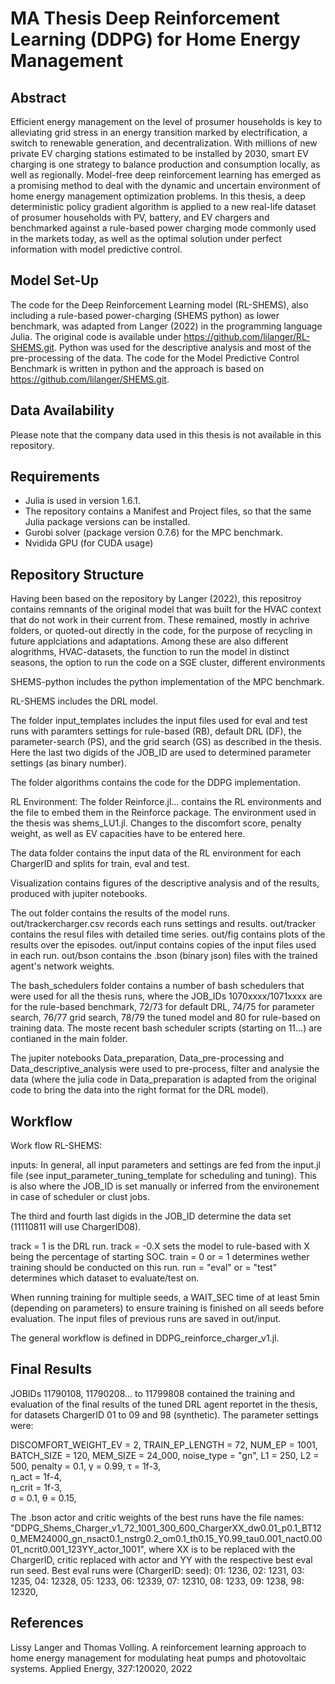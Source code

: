 # MA Thesis Deep Reinforcement Learning (DDPG) for Home Energy Management

## Abstract
Efficient energy management on the level of prosumer households is key to alleviating grid stress in an energy transition marked by electrification, a switch to renewable generation, and decentralization. With millions of new private EV charging stations estimated to be installed by 2030, smart EV charging is one strategy to balance production and consumption locally, as well as regionally. Model-free deep reinforcement learning has emerged as a promising method to deal with the dynamic and uncertain environment of home energy management optimization problems. In this thesis, a deep deterministic policy gradient algorithm is applied to a new real-life dataset of prosumer households with PV, battery, and EV chargers and benchmarked against a rule-based power charging mode commonly used in the markets today, as well as the optimal solution under perfect information with model predictive control.

## Model Set-Up
The code for the Deep Reinforcement Learning model (RL-SHEMS), also including a rule-based power-charging (SHEMS python) as lower benchmark, was adapted from Langer (2022) in the programming language Julia. The original code is available under https://github.com/lilanger/RL-SHEMS.git.
Python was used for the descriptive analysis and most of the pre-processing of the data.
The code for the Model Predictive Control Benchmark is written in python and the approach is based on https://github.com/lilanger/SHEMS.git. 

## Data Availability
Please note that the company data used in this thesis is not available in this repository.

## Requirements
- Julia is used in version 1.6.1.
- The repository contains a Manifest and Project files, so that the same Julia package versions can be installed.
- Gurobi solver (package version 0.7.6) for the MPC benchmark.
- Nvidida GPU (for CUDA usage)

## Repository Structure
Having been based on the repository by Langer (2022), this repositroy contains remnants of the original model that was built for the HVAC context that do not work in their current from. These remained, mostly in achrive folders, or quoted-out directly in the code, for the purpose of recycling in future applciations and adaptations. Among these are also different alogrithms, HVAC-datasets, the function to run the model in distinct seasons, the option to run the code on a SGE cluster, different environments

SHEMS-python includes the python implementation of the MPC benchmark.

RL-SHEMS includes the DRL model.

The folder input_templates includes the input files used for eval and test runs with paramters settings for rule-based (RB), default DRL (DF), the parameter-search (PS), and the grid search (GS) as described in the thesis. Here the last two digids of the JOB_ID are used to determined parameter settings (as binary number).

The folder algorithms contains the code for the DDPG implementation.

RL Environment:
The folder Reinforce.jl... contains the RL environments and the file to embed them in the Reinforce package.
The environment used in the thesis was shems_LU1.jl.
Changes to the discomfort score, penalty weight, as well as EV capacities have to be entered here.

The data folder contains the input data of the RL environment for each ChargerID and splits for train, eval and test.

Visualization contains figures of the descriptive analysis and of the results, produced with jupiter notebooks.

The out folder contains the results of the model runs.
out/trackercharger.csv records each runs settings and results.
out/tracker contains the resul files with detailed time series.
out/fig contains plots of the results over the episodes.
out/input contains copies of the input files used in each run.
out/bson contains the .bson (binary json) files with the trained agent's network weights.

The bash_schedulers folder contains a number of bash schedulers that were used for all the thesis runs, where the JOB_IDs 1070xxxx/1071xxxx are for the rule-based benchmark, 72/73 for default DRL, 74/75 for parameter search, 76/77 grid search, 78/79 the tuned model and 80 for rule-based on training data.
The moste recent bash scheduler scripts (starting on 11...) are contianed in the main folder.

The jupiter notebooks Data_preparation, Data_pre-processing and Data_descriptive_analysis were used to pre-process, filter and analysie the data (where the julia code in Data_preparation is adapted from the original code to bring the data into the right format for the DRL model).

## Workflow

Work flow RL-SHEMS:

inputs:
In general, all input parameters and settings are fed from the input.jl file (see input_parameter_tuning_template for scheduling and tuning). This is also where the JOB_ID is set manually or inferred from the environement in case of scheduler or clust jobs.

The third and fourth last digids in the JOB_ID determine the data set (11110811 will use ChargerID08).

track = 1 is the DRL run. track = -0.X sets the model to rule-based with X being the percentage of starting SOC.
train = 0 or = 1 determines wether training should be conducted on this run.
run = "eval" or = "test" determines which dataset to evaluate/test on.

When running training for multiple seeds, a WAIT_SEC time of at least 5min (depending on parameters) to ensure training is finished on all seeds before evaluation.
The input files of previous runs are saved in out/input.

The general workflow is defined in DDPG_reinforce_charger_v1.jl.

## Final Results
JOBIDs 11790108, 11790208... to 11799808 contained the training and evaluation of the final results of the tuned DRL agent reportet in the thesis, for datasets ChargerID 01 to 09 and 98 (synthetic).
The parameter settings were:

DISCOMFORT_WEIGHT_EV = 2, 
TRAIN_EP_LENGTH = 72, 
NUM_EP = 1001, 
BATCH_SIZE = 120, 
MEM_SIZE = 24_000, 
noise_type = "gn", 
L1 = 250, 
L2 = 500, 
penalty = 0.1, 
γ = 0.99, 
τ = 1f-3, 	
η_act = 1f-4,    	
η_crit = 1f-3,   	
σ = 0.1, 
θ = 0.15, 

The .bson actor and critic weights of the best runs have the file names:
"DDPG_Shems_Charger_v1_72_1001_300_600_ChargerXX_dw0.01_p0.1_BT120_MEM24000_gn_nsact0.1_nstrg0.2_om0.1_th0.15_Y0.99_tau0.001_nact0.0001_ncrit0.001_123YY_actor_1001", 
where XX is to be replaced with the ChargerID, critic replaced with actor and YY with the respective best eval run seed.
Best eval runs were (ChargerID: seed):
01: 1236, 
02: 1231, 
03: 1235, 
04: 12328, 
05: 1233, 
06: 12339, 
07: 12310, 
08: 1233, 
09: 1238, 
98: 12320, 


## References
Lissy Langer and Thomas Volling. A reinforcement learning approach to home energy management for modulating
heat pumps and photovoltaic systems. Applied Energy, 327:120020, 2022

